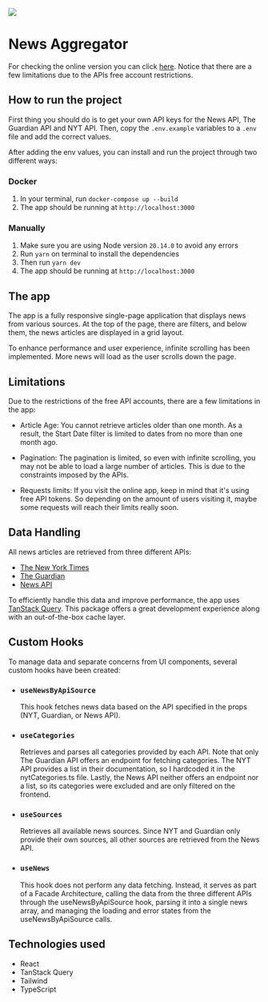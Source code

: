 <p>
  <img style="flex:1" src="https://res.cloudinary.com/jpbast/image/upload/v1723332329/Personal/67da1ab6-0d8e-418c-8f9f-14780e3df802.png" />
</p>

# News Aggregator

For checking the online version you can click [here](https://news-aggregator-jpbast.vercel.app/). Notice that there are a few limitations due to the APIs free account restrictions.

## How to run the project

First thing you should do is to get your own API keys for the News API, The Guardian API and NYT API.
Then, copy the `.env.example` variables to a `.env` file and add the correct values.

After adding the env values, you can install and run the project through two different ways:

### Docker

1. In your terminal, run `docker-compose up --build`
2. The app should be running at `http://localhost:3000`

### Manually

1. Make sure you are using Node version `20.14.0` to avoid any errors
2. Run `yarn` on terminal to install the dependencies
3. Then run `yarn dev`
4. The app should be running at `http://localhost:3000`

## The app

The app is a fully responsive single-page application that displays news from various sources. At the top of the page, there are filters, and below them, the news articles are displayed in a grid layout.

To enhance performance and user experience, infinite scrolling has been implemented. More news will load as the user scrolls down the page.

## Limitations

Due to the restrictions of the free API accounts, there are a few limitations in the app:

- Article Age: You cannot retrieve articles older than one month. As a result, the Start Date filter is limited to dates from no more than one month ago.

- Pagination: The pagination is limited, so even with infinite scrolling, you may not be able to load a large number of articles. This is due to the constraints imposed by the APIs.

- Requests limits: If you visit the online app, keep in mind that it's using free API tokens. So depending on the amount of users visiting it, maybe some requests will reach their limits really soon.

## Data Handling

All news articles are retrieved from three different APIs:

- [The New York Times](https://developer.nytimes.com/docs/articlesearch-product/1/overview)
- [The Guardian](https://open-platform.theguardian.com/documentation/)
- [News API](https://newsapi.org/docs)

To efficiently handle this data and improve performance, the app uses [TanStack Query](https://tanstack.com/query/latest/docs/framework/react/overview). This package offers a great development experience along with an out-of-the-box cache layer.

## Custom Hooks

To manage data and separate concerns from UI components, several custom hooks have been created:

- ### `useNewsByApiSource`

  This hook fetches news data based on the API specified in the props (NYT, Guardian, or News API).

- ### `useCategories`

  Retrieves and parses all categories provided by each API. Note that only The Guardian API offers an endpoint for fetching categories. The NYT API provides a list in their documentation, so I hardcoded it in the nytCategories.ts file. Lastly, the News API neither offers an endpoint nor a list, so its categories were excluded and are only filtered on the frontend.

- ### `useSources`

  Retrieves all available news sources. Since NYT and Guardian only provide their own sources, all other sources are retrieved from the News API.

- ### `useNews`
  This hook does not perform any data fetching. Instead, it serves as part of a Facade Architecture, calling the data from the three different APIs through the useNewsByApiSource hook, parsing it into a single news array, and managing the loading and error states from the useNewsByApiSource calls.

## Technologies used

- React
- TanStack Query
- Tailwind
- TypeScript
